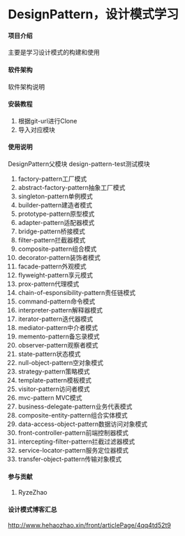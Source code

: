 # DesignPattern，设计模式学习

#### 项目介绍
主要是学习设计模式的构建和使用
#### 软件架构
软件架构说明


#### 安装教程

1. 根据git-url进行Clone
2. 导入对应模块

#### 使用说明
DesignPattern父模块
design-pattern-test测试模块


1. factory-pattern工厂模式
2. abstract-factory-pattern抽象工厂模式
3. singleton-pattern单例模式
4. builder-pattern建造者模式
5. prototype-pattern原型模式
6. adapter-pattern适配器模式
7. bridge-pattern桥接模式
8. filter-pattern拦截器模式  
9. composite-pattern组合模式
10. decorator-pattern装饰者模式
11. facade-pattern外观模式
12. flyweight-pattern享元模式
13. prox-pattern代理模式
14. chain-of-esponsibility-pattern责任链模式
15. command-pattern命令模式
16. interpreter-pattern解释器模式
17. iterator-pattern迭代器模式
18. mediator-pattern中介者模式
19. memento-pattern备忘录模式
20. observer-pattern观察者模式
21. state-pattern状态模式
22. null-object-pattern空对象模式
23. strategy-pattern策略模式
24. template-pattern模板模式
25. visitor-pattern访问者模式
26. mvc-pattern    MVC模式
27. business-delegate-pattern业务代表模式
28. composite-entity-pattern组合实体模式
29. data-access-object-pattern数据访问对象模式
30. front-controller-pattern前端控制器模式
31. intercepting-filter-pattern拦截过滤器模式
32. service-locator-pattern服务定位器模式
33. transfer-object-pattern传输对象模式












#### 参与贡献

1. RyzeZhao

#### 设计模式博客汇总
http://www.hehaozhao.xin/front/articlePage/4qq4td52t9